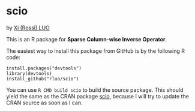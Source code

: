 # scio #

by [Xi (Rossi) LUO](https://sites.google.com/site/xirossiluo/)

This is an R package for **Sparse Column-wise Inverse Operator**. 

The easiest way to install this package from GitHub is by the following R code:

	install.packages("devtools")
	library(devtools)
	install_github("rluo/scio")

You can use `R CMD build scio` to build the source package.  This should yield the same as the CRAN package [scio](http://cran.r-project.org/web/packages/scio/index.html), because I will try to update the CRAN source as soon as I can. 

